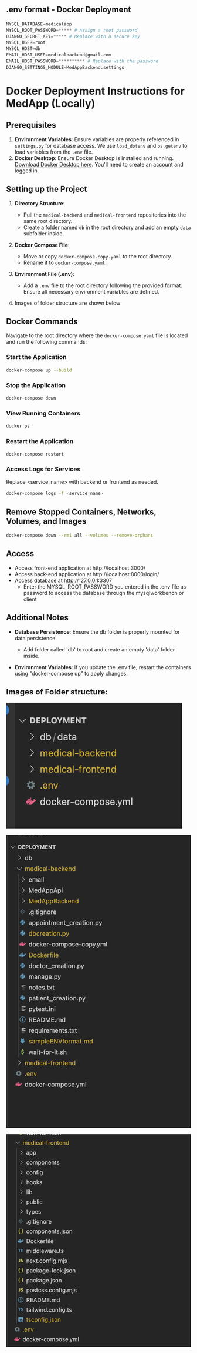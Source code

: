 
## .env format - Docker Deployment
```python
MYSQL_DATABASE=medicalapp
MYSQL_ROOT_PASSWORD=***** # Assign a root password
DJANGO_SECRET_KEY=***** # Replace with a secure key
MYSQL_USER=root
MYSQL_HOST=db
EMAIL_HOST_USER=medicalbackend@gmail.com
EMAIL_HOST_PASSWORD=********** # Replace with the password
DJANGO_SETTINGS_MODULE=MedAppBackend.settings
```

# Docker Deployment Instructions for MedApp (Locally)

## Prerequisites
1. **Environment Variables**: Ensure variables are properly referenced in `settings.py` for database access. We use `load_dotenv` and `os.getenv` to load variables from the `.env` file.
2. **Docker Desktop**: Ensure Docker Desktop is installed and running. [Download Docker Desktop here](https://www.docker.com/products/docker-desktop/). You'll need to create an account and logged in. 

## Setting up the Project
1. **Directory Structure**:
   - Pull the `medical-backend` and `medical-frontend` repositories into the same root directory.
   - Create a folder named `db` in the root directory and add an empty `data` subfolder inside.

2. **Docker Compose File**:
   - Move or copy `docker-compose-copy.yaml` to the root directory.
   - Rename it to `docker-compose.yaml`.

3. **Environment File (.env)**:
   - Add a `.env` file to the root directory following the provided format. Ensure all necessary environment variables are defined.
  
4. Images of folder structure are shown below

## Docker Commands
Navigate to the root directory where the `docker-compose.yaml` file is located and run the following commands:

### Start the Application
```bash
docker-compose up --build
```

###  Stop the Application
```bash
docker-compose down
```

### View Running Containers
```bash
docker ps
```
### Restart the Application
```bash
docker-compose restart
```
### Access Logs for Services
  Replace <service_name> with backend or frontend as needed.
```bash
docker-compose logs -f <service_name>
```
## Remove Stopped Containers, Networks, Volumes, and Images
```bash
docker-compose down --rmi all --volumes --remove-orphans
```
## Access
  - Access front-end application at http://localhost:3000/
  - Access back-end application at http://localhost:8000/login/
  - Access database at http://127.0.0.1:3307
    - Enter the MYSQL_ROOT_PASSWORD you entered in the .env file as password to access the database through the mysqlworkbench or client
  
## Additional Notes

- **Database Persistence**: Ensure the db folder is properly mounted for data persistence.
    -  Add folder called 'db' to root and create an empty 'data' folder inside. 

- **Environment Variables**: If you update the .env file, restart the containers using "docker-compose up" to apply changes.



## Images of Folder structure:

![alt text](deploymentFolderImages/parent.png)

<div style="page-break-after: always;"></div>


![alt text](deploymentFolderImages/backend.png)

<div style="page-break-after: always;"></div>


![alt text](deploymentFolderImages/frontend.png)



